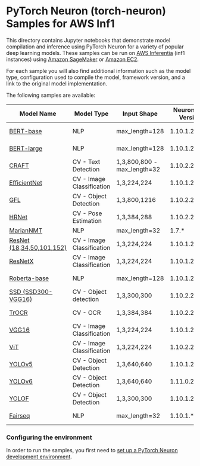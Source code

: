 # PyTorch Neuron (torch-neuron) Samples for AWS Inf1

This directory contains Jupyter notebooks that demonstrate model compilation and inference using PyTorch Neuron for a variety of popular deep learning models. These samples can be run on [AWS Inferentia](https://aws.amazon.com/machine-learning/inferentia/) (inf1 instances) using [Amazon SageMaker](https://aws.amazon.com/sagemaker) or [Amazon EC2](https://aws.amazon.com/ec2/).

For each sample you will also find additional information such as the model type, configuration used to compile the model, framework version, and a link to the original model implementation.

The following samples are available:

|Model Name	|Model Type	|Input Shape	|NeuronSDK Version	|Framework / Version	|Original Implementation	|
|---	|---	|---	|---	|---	|---	|
|[BERT-base](inference/bertbasecased)	|NLP	|max_length=128	|1.10.1.2.2.0.0	|Pytorch 1.10.2	|[link](https://huggingface.co/bert-base-cased)|
|[BERT-large](inference/bertlargeuncased)	|NLP	|max_length=128	|1.10.1.2.2.0.0	|Pytorch 1.10.2	|[link](https://huggingface.co/bert-large-uncased)|
|[CRAFT](inference/craft)		|CV - Text Detection	|1,3,800,800 - max_length=32|1.10.2.2.3.0.0 |Pytorch 1.10.2 |[link](https://github.com/clovaai/CRAFT-pytorch)|
|[EfficientNet](inference/efficientnet)	|CV - Image Classification	|1,3,224,224	|1.10.1.2.2.0.0	|Pytorch 1.10.1	|[link](https://pytorch.org/vision/stable/models/efficientnet.html)|
|[GFL](inference/gfl_mmdet)		|CV - Object Detection	|1,3,800,1216	|1.10.2.2.3.0.0 |Pytorch 1.10.2 |[link](https://github.com/open-mmlab/mmdetection/blob/master/configs/gfl/README.md)|
|[HRNet](inference/hrnet)	|CV - Pose Estimation	|1,3,384,288	|1.10.2.2.3.0.0	|Pytorch 1.10.2	|[link](https://github.com/leoxiaobin/deep-high-resolution-net.pytorch.git)|
|[MarianNMT](inference/marianmt)	|NLP	|max_length=32 |1.7.\*|Pytorch 1.7|[link](https://huggingface.co/Helsinki-NLP/opus-mt-en-de)|
|[ResNet (18,34,50,101,152)](inference/resnet)|CV - Image Classification	|1,3,224,224	|1.10.1.2.2.0.0	|Pytorch 1.10.1	|[link](https://pytorch.org/vision/stable/models/resnet.html)|
|[ResNetX](inference/resnext)	|CV - Image Classification	|1,3,224,224	|1.10.1.2.2.0.0	|Pytorch 1.10.1	|[link](https://pytorch.org/vision/stable/models/resnext.html)|
|[Roberta-base](inference/robertabase)	|NLP	|max_length=128|1.10.1.2.2.0.0	|Pytorch 1.10.2|[link](https://huggingface.co/roberta-base)|
|[SSD (SSD300-VGG16)](inference/ssd)	|CV - Object detection	|1,3,300,300	|1.10.2.2.3.0.0	|Pytorch 1.10.2	|[link](https://pytorch.org/vision/stable/models/ssd.html)|
|[TrOCR](inference/trocr)		|CV - OCR	|1,3,384,384	|1.10.2.2.3.0.0 |Pytorch 1.10.2 |[link](https://huggingface.co/docs/transformers/en/model_doc/trocr)|
|[VGG16](inference/vgg)	|CV - Image Classification	|1,3,224,224	|1.10.1.2.2.0.0	|Pytorch 1.10.1	|[link](https://pytorch.org/vision/stable/models/vgg.html)|
|[ViT](inference/vit)		|CV - Image Classification	|1,3,224,224	|1.10.2.2.3.0.0 |Pytorch 1.10.2 |[link](https://huggingface.co/docs/transformers/model_doc/vit)|
|[YOLOv5](inference/yolov5)	|CV - Object Detection	|1,3,640,640	|1.10.1.2.2.0.0	|Pytorch 1.10.1	|[link](https://github.com/ultralytics/yolov5/releases/tag/v5.0)|
|[YOLOv6](inference/yolov6)	|CV - Object Detection	|1,3,640,640	|1.11.0.2.3.0.0 |Pytorch 1.11.0 |[link](https://github.com/meituan/YOLOv6.git)|
|[YOLOF](inference/yolof_detectron2)	|CV - Object Detection	|1,3,300,300	|1.10.1.2.2.0.0	|Pytorch 1.10.1	|[link](https://github.com/chensnathan/YOLOF)|
|[Fairseq](inference/fairseq)	|NLP|max_length=32|1.10.1.*|Pytorch 1.10.1	|[link](https://github.com/facebookresearch/fairseq)|

### Configuring the environment

In order to run the samples, you first need to [set up a PyTorch Neuron development environment](https://awsdocs-neuron.readthedocs-hosted.com/en/latest/neuron-intro/get-started.html).

